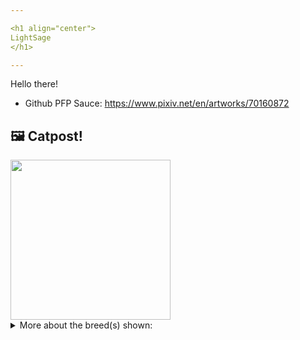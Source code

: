 ```yaml
---

<h1 align="center">
LightSage
</h1>

---
```


Hello there!


- Github PFP Sauce: https://www.pixiv.net/en/artworks/70160872


## 🖼️ Catpost!

<sub>
    <img src="https://cdn2.thecatapi.com/images/MuEGe1-Sz.jpg" height="256">
</sub>


<details>
<summary>More about the breed(s) shown:</summary>

Breed: American Shorthair

Description: The American Shorthair is known for its longevity, robust health, good looks, sweet personality, and amiability with children, dogs, and other pets.

Links:
<ul>
  <li>CFA http://cfa.org/Breeds/BreedsAB/AmericanShorthair.aspx</li>
  <li>Wikipedia https://en.wikipedia.org/wiki/American_Shorthair</li>
</ul> 

</details>
